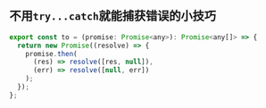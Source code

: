 ## 不用`try...catch`就能捕获错误的小技巧

```js
export const to = (promise: Promise<any>): Promise<any[]> => {
  return new Promise((resolve) => {
    promise.then(
      (res) => resolve([res, null]),
      (err) => resolve([null, err])
    );
  });
};
```
